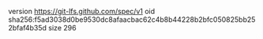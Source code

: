 version https://git-lfs.github.com/spec/v1
oid sha256:f5ad3038d0be9530dc8afaacbac62c4b8b44228b2bfc050825bb252bfaf4b35d
size 296
